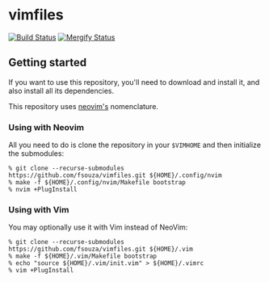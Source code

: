 # vimfiles

[![Build Status](https://github.com/fsouza/vimfiles/workflows/Build/badge.svg)](https://github.com/fsouza/vimfiles/actions?query=branch:master+workflow:Build)
[![Mergify Status][mergify-status]][mergify]

[mergify]: https://mergify.io
[mergify-status]: https://img.shields.io/endpoint.svg?url=https://dashboard.mergify.io/badges/fsouza/vimfiles&style=flat

## Getting started

If you want to use this repository, you'll need to download and install it, and
also install all its dependencies.

This repository uses [neovim's](https://github.com/neovim/neovim) nomenclature.

### Using with Neovim

All you need to do is clone the repository in your ``$VIMHOME`` and then
initialize the submodules:

```
% git clone --recurse-submodules https://github.com/fsouza/vimfiles.git ${HOME}/.config/nvim
% make -f ${HOME}/.config/nvim/Makefile bootstrap
% nvim +PlugInstall
```

### Using with Vim

You may optionally use it with Vim instead of NeoVim:

```
% git clone --recurse-submodules https://github.com/fsouza/vimfiles.git ${HOME}/.vim
% make -f ${HOME}/.vim/Makefile bootstrap
% echo "source ${HOME}/.vim/init.vim" > ${HOME}/.vimrc
% vim +PlugInstall
```
